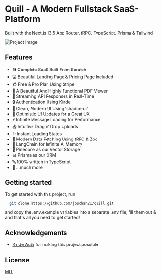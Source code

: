 # Quill - A Modern Fullstack SaaS-Platform

Built with the Next.js 13.5 App Router, tRPC, TypeScript, Prisma & Tailwind

![Project Image](https://github.com/joschan21/quill/blob/master/public/thumbnail.png)

## Features

- 🛠️ Complete SaaS Built From Scratch
- 💻 Beautiful Landing Page & Pricing Page Included
- 💳 Free & Pro Plan Using Stripe
- 📄 A Beautiful And Highly Functional PDF Viewer
- 🔄 Streaming API Responses in Real-Time
- 🔒 Authentication Using Kinde
- 🎨 Clean, Modern UI Using 'shadcn-ui'
- 🚀 Optimistic UI Updates for a Great UX
- ⚡ Infinite Message Loading for Performance
- 📤 Intuitive Drag n’ Drop Uploads
- ✨ Instant Loading States
- 🔧 Modern Data Fetching Using tRPC & Zod
- 🧠 LangChain for Infinite AI Memory
- 🌲 Pinecone as our Vector Storage
- 📊 Prisma as our ORM
- 🔤 100% written in TypeScript
- 🎁 ...much more

## Getting started

To get started with this project, run

```bash
  git clone https://github.com/joschan21/quill.git
```

and copy the .env.example variables into a separate .env file, fill them out & and that's all you need to get started!


## Acknowledgements

- [Kinde Auth](https://link.joshtriedcoding.com/kinde) for making this project possible

## License

[MIT](https://choosealicense.com/licenses/mit/)
#
